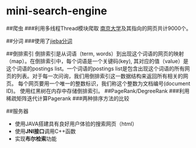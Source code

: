 # mini-search-engine
##爬虫
###利用多线程Thread模块爬取 [南京大学](http://www.nju.edu.cn)及其指向的网页共计9000个。

##分词
###使用了[jieba分词](https://github.com/fxsjy/jieba)

##倒排索引
倒排索引是从词语（term, words）到出现这个词语的网页的映射（map）。在倒排索引中，每个词语是一个关键码(key), 其对应的值（value）是这个词语的postings list。一个词语的postings list是包含出现这个词语的所有网页的列表。对于每一次问询，我们用倒排索引这一数据结构来返回所有相关的网页。
每个网页要用一个唯一的整数标识，我们称这个整数为文档编号(document ID)。
使用红黑树在内存中存储倒排索引。
##PageRank/DegreeRank
###利用稀疏矩阵迭代计算Pagerank
###两种排序方法的比较

##服务器
- 使用JAVA搭建具有良好用户体验的搜索网页（html）
- 使用**JNI接口**调用C++函数
- 实现**布尔检索**功能